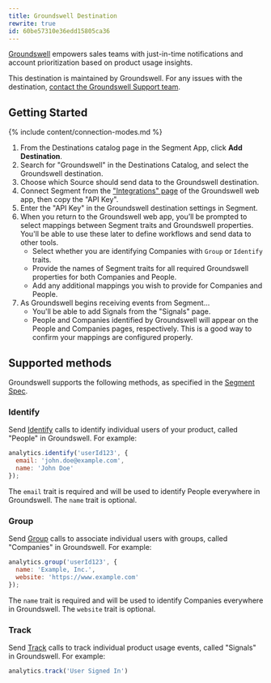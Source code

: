 ```yaml
---
title: Groundswell Destination
rewrite: true
id: 60be57310e36edd15805ca36
---
```


[Groundswell](https://www.trygroundswell.com/?utm_source=segmentio&utm_medium=docs&utm_campaign=partners) empowers sales teams with just-in-time notifications and account prioritization based on product usage insights.

This destination is maintained by Groundswell. For any issues with the destination, [contact the Groundswell Support team](mailto:support@trygroundswell.com).


## Getting Started

{% include content/connection-modes.md %}

1. From the Destinations catalog page in the Segment App, click **Add Destination**.
2. Search for "Groundswell" in the Destinations Catalog, and select the Groundswell destination.
3. Choose which Source should send data to the Groundswell destination.
4. Connect Segment from the ["Integrations" page](https://app.trygroundswell.com/integrations) of the Groundswell web app, then copy the "API Key".
5. Enter the "API Key" in the Groundswell destination settings in Segment.
6. When you return to the Groundswell web app, you’ll be prompted to select mappings between Segment traits and Groundswell properties. You'll be able to use these later to define workflows and send data to other tools.
    - Select whether you are identifying Companies with `Group` or `Identify` traits.
    - Provide the names of Segment traits for all required Groundswell properties for both Companies and People.
    - Add any additional mappings you wish to provide for Companies and People.
7. As Groundswell begins receiving events from Segment...
    - You'll be able to add Signals from the "Signals" page.
    - People and Companies identified by Groundswell will appear on the People and Companies pages, respectively. This is a good way to confirm your mappings are configured properly.


## Supported methods

Groundswell supports the following methods, as specified in the [Segment Spec](/docs/connections/spec).


### Identify

Send [Identify](/docs/connections/spec/identify) calls to identify individual users of your product, called "People" in Groundswell. For example:

```js
analytics.identify('userId123', {
  email: 'john.doe@example.com',
  name: 'John Doe'
});
```

The `email` trait is required and will be used to identify People everywhere in Groundswell. The `name` trait is optional.


### Group

Send [Group](/docs/connections/spec/group) calls to associate individual users with groups, called "Companies" in Groundswell. For example:

```js
analytics.group('userId123', {
  name: 'Example, Inc.',
  website: 'https://www.example.com'
});
```

The `name` trait is required and will be used to identify Companies everywhere in Groundswell. The `website` trait is optional.


### Track

Send [Track](/docs/connections/spec/track) calls to track individual product usage events, called "Signals" in Groundswell. For example:

```js
analytics.track('User Signed In')
```
